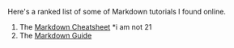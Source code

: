 Here's a ranked list of some of Markdown tutorials I found online.

1. The [Markdown Cheatsheet](https://github.com/adam-p/markdown-here/wiki/Markdown-Cheatsheet)
*i am not 21
2. The [Markdown Guide](https://www.markdownguide.org/getting-started/)
